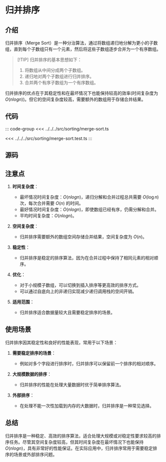# 归并排序

## 介绍

归并排序（Merge Sort）是一种分治算法，通过将数组递归地分解为更小的子数组，直到每个子数组只有一个元素，然后将这些子数组逐步合并为一个有序数组。

> [!TIP] 归并排序的基本思想如下：
>
> 1. 将数组从中间分成两个子数组。
> 2. 递归地对两个子数组进行归并排序。
> 3. 合并两个有序子数组为一个有序数组。

归并排序的优点在于其稳定性和在最坏情况下也能保持较高的效率(时间复杂度为 $O(n log n)$)。但它的空间复杂度较高，需要额外的数组用于存储合并结果。

## 代码

::: code-group
<<< ../../../src/sorting/merge-sort.ts

<<< ../../../src/sorting/merge-sort.test.ts
:::

## 源码

<SourceGroup/>

## 注意点

1. **时间复杂度**：

   - 最坏情况时间复杂度：$O(n log n)$，递归分解和合并过程总共需要 $O(\log n)$ 次，每次合并需要 $O(n)$ 的时间。
   - 最好情况时间复杂度：$O(n log n)$，即使数组已经有序，仍需分解和合并。
   - 平均时间复杂度：$O(n log n)$。

2. **空间复杂度**：

   - 归并排序需要额外的数组空间存储合并结果，空间复杂度为 $O(n)$。

3. **稳定性**：

   - 归并排序是稳定的排序算法，因为在合并过程中保持了相同元素的相对顺序。

4. **优化**：

   - 对于小规模子数组，可以切换到插入排序等更高效的排序方式。
   - 可以通过自底向上的非递归实现减少递归调用栈的空间开销。

5. **适用范围**：
   - 归并排序适合数据量较大且需要稳定排序的场景。

## 使用场景

归并排序因其稳定性和良好的性能表现，常用于以下场景：

1. **需要稳定排序的场景**：

   - 例如对多个字段进行排序时，归并排序可以保留前一个排序的相对顺序。

2. **大规模数据的排序**：

   - 归并排序的性能在处理大量数据时优于简单排序算法。

3. **外部排序**：
   - 在处理不能一次性加载到内存的大数据时，归并排序是一种常见选择。

## 总结

归并排序是一种稳定、高效的排序算法，适合处理大规模或对稳定性要求较高的排序任务。尽管其空间复杂度较高，但其时间复杂度在最坏情况下也能保持 $O(n log n)$，具有非常好的性能保证。在实际应用中，归并排序常用于需要稳定排序的场景或外部排序问题。
